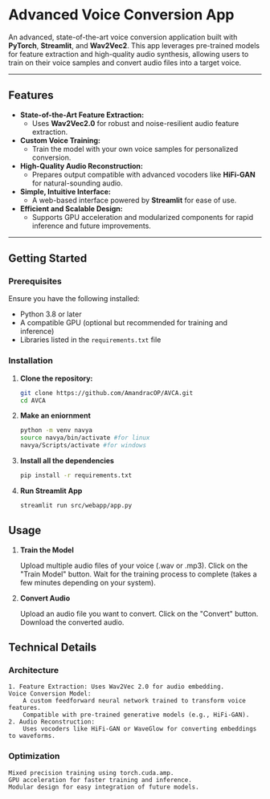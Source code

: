 # **Advanced Voice Conversion App**

An advanced, state-of-the-art voice conversion application built with **PyTorch**, **Streamlit**, and **Wav2Vec2**. This app leverages pre-trained models for feature extraction and high-quality audio synthesis, allowing users to train on their voice samples and convert audio files into a target voice.

---

## **Features**

- **State-of-the-Art Feature Extraction:**
  - Uses **Wav2Vec2.0** for robust and noise-resilient audio feature extraction.
- **Custom Voice Training:**
  - Train the model with your own voice samples for personalized conversion.
- **High-Quality Audio Reconstruction:**
  - Prepares output compatible with advanced vocoders like **HiFi-GAN** for natural-sounding audio.
- **Simple, Intuitive Interface:**
  - A web-based interface powered by **Streamlit** for ease of use.
- **Efficient and Scalable Design:**
  - Supports GPU acceleration and modularized components for rapid inference and future improvements.

---

## **Getting Started**

### Prerequisites

Ensure you have the following installed:

- Python 3.8 or later
- A compatible GPU (optional but recommended for training and inference)
- Libraries listed in the `requirements.txt` file

### Installation

1. **Clone the repository:**

   ```bash
   git clone https://github.com/AmandracOP/AVCA.git
   cd AVCA
2. **Make an eniornment**
 
    ```bash
    python -m venv navya
    source navya/bin/activate #for linux
    navya/Scripts/activate #for windows 

3. **Install all the dependencies**

    ```bash
    pip install -r requirements.txt

4. **Run Streamlit App**
    ```bash
    streamlit run src/webapp/app.py  

## Usage
1. **Train the Model**

    Upload multiple audio files of your voice (.wav or .mp3).
    Click on the "Train Model" button.
    Wait for the training process to complete (takes a few minutes depending on your system).

2. **Convert Audio**

    Upload an audio file you want to convert.
    Click on the "Convert" button.
    Download the converted audio.    
## Technical Details
### Architecture

    1. Feature Extraction: Uses Wav2Vec 2.0 for audio embedding.
    Voice Conversion Model:
        A custom feedforward neural network trained to transform voice features.
        Compatible with pre-trained generative models (e.g., HiFi-GAN).
    2. Audio Reconstruction:
        Uses vocoders like HiFi-GAN or WaveGlow for converting embeddings to waveforms.

### Optimization

    Mixed precision training using torch.cuda.amp.
    GPU acceleration for faster training and inference.
    Modular design for easy integration of future models.